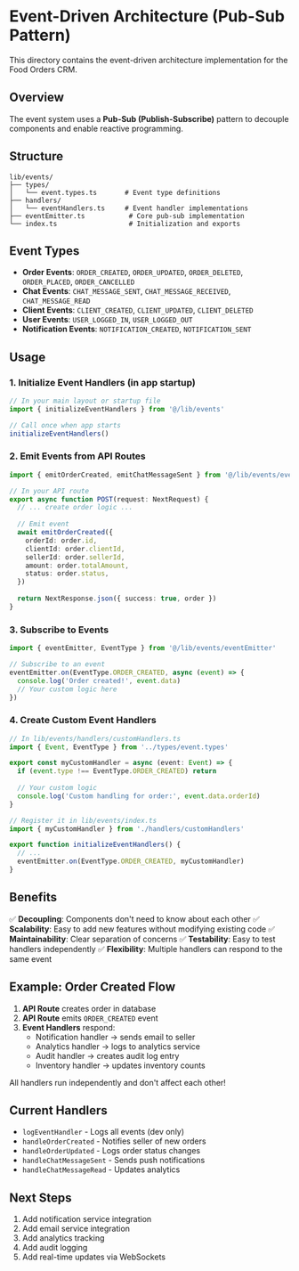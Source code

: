 # Event-Driven Architecture (Pub-Sub Pattern)

This directory contains the event-driven architecture implementation for the Food Orders CRM.

## Overview

The event system uses a **Pub-Sub (Publish-Subscribe)** pattern to decouple components and enable reactive programming.

## Structure

```
lib/events/
├── types/
│   └── event.types.ts       # Event type definitions
├── handlers/
│   └── eventHandlers.ts     # Event handler implementations
├── eventEmitter.ts           # Core pub-sub implementation
└── index.ts                  # Initialization and exports
```

## Event Types

- **Order Events**: `ORDER_CREATED`, `ORDER_UPDATED`, `ORDER_DELETED`, `ORDER_PLACED`, `ORDER_CANCELLED`
- **Chat Events**: `CHAT_MESSAGE_SENT`, `CHAT_MESSAGE_RECEIVED`, `CHAT_MESSAGE_READ`
- **Client Events**: `CLIENT_CREATED`, `CLIENT_UPDATED`, `CLIENT_DELETED`
- **User Events**: `USER_LOGGED_IN`, `USER_LOGGED_OUT`
- **Notification Events**: `NOTIFICATION_CREATED`, `NOTIFICATION_SENT`

## Usage

### 1. Initialize Event Handlers (in app startup)

```typescript
// In your main layout or startup file
import { initializeEventHandlers } from '@/lib/events'

// Call once when app starts
initializeEventHandlers()
```

### 2. Emit Events from API Routes

```typescript
import { emitOrderCreated, emitChatMessageSent } from '@/lib/events/eventEmitter'

// In your API route
export async function POST(request: NextRequest) {
  // ... create order logic ...
  
  // Emit event
  await emitOrderCreated({
    orderId: order.id,
    clientId: order.clientId,
    sellerId: order.sellerId,
    amount: order.totalAmount,
    status: order.status,
  })
  
  return NextResponse.json({ success: true, order })
}
```

### 3. Subscribe to Events

```typescript
import { eventEmitter, EventType } from '@/lib/events/eventEmitter'

// Subscribe to an event
eventEmitter.on(EventType.ORDER_CREATED, async (event) => {
  console.log('Order created!', event.data)
  // Your custom logic here
})
```

### 4. Create Custom Event Handlers

```typescript
// In lib/events/handlers/customHandlers.ts
import { Event, EventType } from '../types/event.types'

export const myCustomHandler = async (event: Event) => {
  if (event.type !== EventType.ORDER_CREATED) return
  
  // Your custom logic
  console.log('Custom handling for order:', event.data.orderId)
}

// Register it in lib/events/index.ts
import { myCustomHandler } from './handlers/customHandlers'

export function initializeEventHandlers() {
  // ...
  eventEmitter.on(EventType.ORDER_CREATED, myCustomHandler)
}
```

## Benefits

✅ **Decoupling**: Components don't need to know about each other
✅ **Scalability**: Easy to add new features without modifying existing code
✅ **Maintainability**: Clear separation of concerns
✅ **Testability**: Easy to test handlers independently
✅ **Flexibility**: Multiple handlers can respond to the same event

## Example: Order Created Flow

1. **API Route** creates order in database
2. **API Route** emits `ORDER_CREATED` event
3. **Event Handlers** respond:
   - Notification handler → sends email to seller
   - Analytics handler → logs to analytics service
   - Audit handler → creates audit log entry
   - Inventory handler → updates inventory counts

All handlers run independently and don't affect each other!

## Current Handlers

- `logEventHandler` - Logs all events (dev only)
- `handleOrderCreated` - Notifies seller of new orders
- `handleOrderUpdated` - Logs order status changes
- `handleChatMessageSent` - Sends push notifications
- `handleChatMessageRead` - Updates analytics

## Next Steps

1. Add notification service integration
2. Add email service integration
3. Add analytics tracking
4. Add audit logging
5. Add real-time updates via WebSockets
